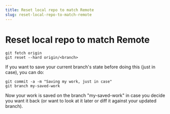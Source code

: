 ```yaml
---
title: Reset local repo to match Remote
slug: reset-local-repo-to-match-remote
---
```


# Reset local repo to match Remote

```
git fetch origin
git reset --hard origin/<branch>
```

If you want to save your current branch's state before doing this (just in case), you can do:

```
git commit -a -m "Saving my work, just in case"
git branch my-saved-work
```

Now your work is saved on the branch "my-saved-work" in case you decide you want it back (or want to look at it later or diff it against your updated branch).